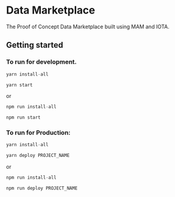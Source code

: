 # Data Marketplace

The Proof of Concept Data Marketplace built using MAM and IOTA.

## Getting started

### To run for development.

```javascript
yarn install-all

yarn start
```

or

```javascript
npm run install-all

npm run start
```

### To run for Production:

```javascript
yarn install-all

yarn deploy PROJECT_NAME
```

or

```javascript
npm run install-all

npm run deploy PROJECT_NAME
```

